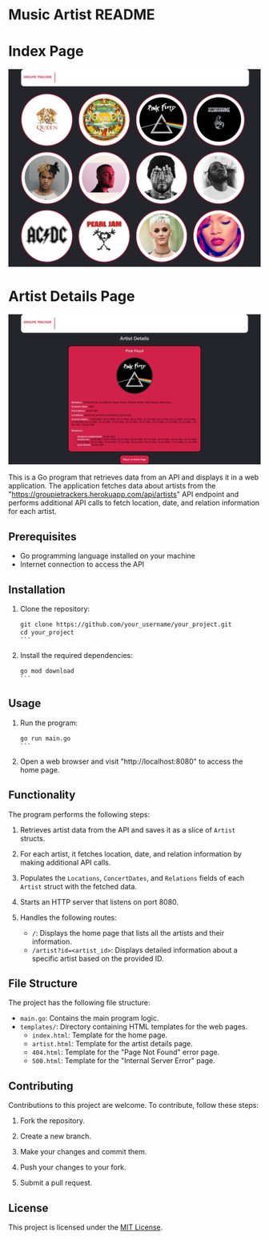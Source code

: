 # Music Artist  README

# Index Page
![Alt Text](index.png)

# Artist Details Page
![Alt Text](ArtistDetails.png)


This is a Go program that retrieves data from an API and displays it in a web application. The application fetches data about artists from the "https://groupietrackers.herokuapp.com/api/artists" API endpoint and performs additional API calls to fetch location, date, and relation information for each artist.

## Prerequisites
- Go programming language installed on your machine
- Internet connection to access the API

## Installation

1. Clone the repository:

   ````shell
   git clone https://github.com/your_username/your_project.git
   cd your_project
   ```

2. Install the required dependencies:

   ````shell
   go mod download
   ```

## Usage

1. Run the program:

   ````shell
   go run main.go
   ```

2. Open a web browser and visit "http://localhost:8080" to access the home page.

## Functionality

The program performs the following steps:

1. Retrieves artist data from the API and saves it as a slice of `Artist` structs.

2. For each artist, it fetches location, date, and relation information by making additional API calls.

3. Populates the `Locations`, `ConcertDates`, and `Relations` fields of each `Artist` struct with the fetched data.

4. Starts an HTTP server that listens on port 8080.

5. Handles the following routes:

   - `/`: Displays the home page that lists all the artists and their information.
   - `/artist?id=<artist_id>`: Displays detailed information about a specific artist based on the provided ID.

## File Structure

The project has the following file structure:

- `main.go`: Contains the main program logic.
- `templates/`: Directory containing HTML templates for the web pages.
  - `index.html`: Template for the home page.
  - `artist.html`: Template for the artist details page.
  - `404.html`: Template for the "Page Not Found" error page.
  - `500.html`: Template for the "Internal Server Error" page.

## Contributing

Contributions to this project are welcome. To contribute, follow these steps:

1. Fork the repository.

2. Create a new branch.

3. Make your changes and commit them.

4. Push your changes to your fork.

5. Submit a pull request.

## License

This project is licensed under the [MIT License](https://opensource.org/licenses/MIT).